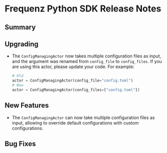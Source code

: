# Frequenz Python SDK Release Notes

## Summary

<!-- Here goes a general summary of what this release is about -->

## Upgrading

- The `ConfigManagingActor` now takes multiple configuration files as input, and the argument was renamed from `config_file` to `config_files`. If you are using this actor, please update your code. For example:

   ```python
   # Old
   actor = ConfigManagingActor(config_file="config.toml")
   # New
   actor = ConfigManagingActor(config_files=["config.toml"])
   ```

## New Features

- The `ConfigManagingActor` can now take multiple configuration files as input, allowing to override default configurations with custom configurations.

## Bug Fixes

<!-- Here goes notable bug fixes that are worth a special mention or explanation -->

